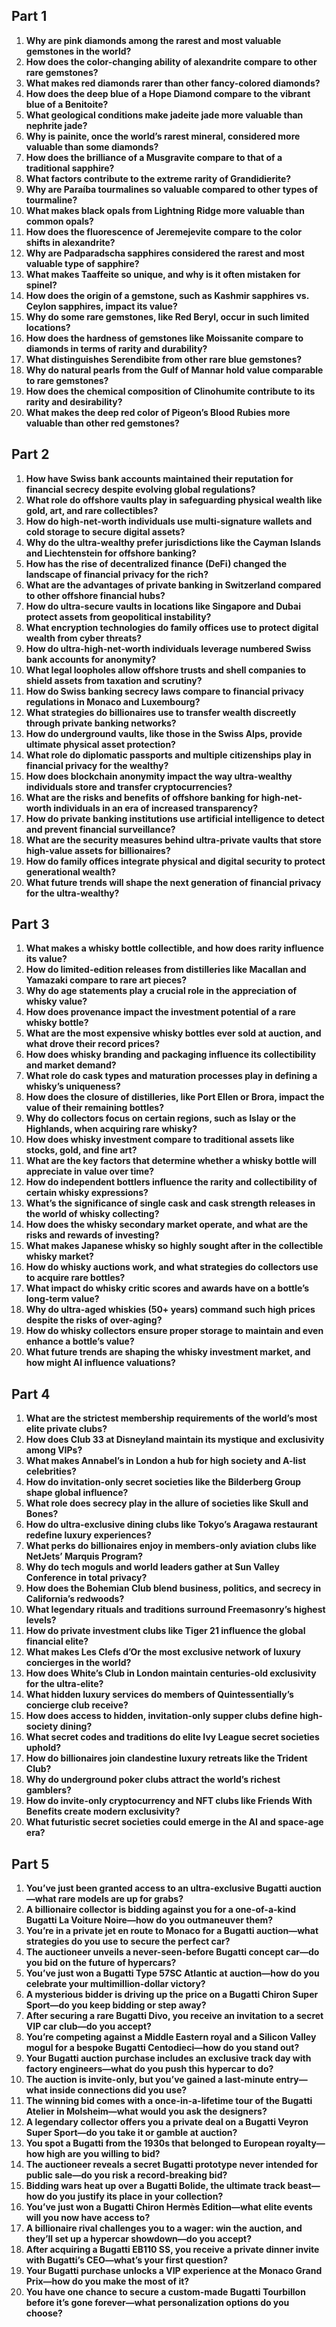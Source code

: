 ## Part 1

1. **Why are pink diamonds among the rarest and most valuable gemstones in the world?**  
2. **How does the color-changing ability of alexandrite compare to other rare gemstones?**  
3. **What makes red diamonds rarer than other fancy-colored diamonds?**  
4. **How does the deep blue of a Hope Diamond compare to the vibrant blue of a Benitoite?**  
5. **What geological conditions make jadeite jade more valuable than nephrite jade?**  
6. **Why is painite, once the world’s rarest mineral, considered more valuable than some diamonds?**  
7. **How does the brilliance of a Musgravite compare to that of a traditional sapphire?**  
8. **What factors contribute to the extreme rarity of Grandidierite?**  
9. **Why are Paraíba tourmalines so valuable compared to other types of tourmaline?**  
10. **What makes black opals from Lightning Ridge more valuable than common opals?**  
11. **How does the fluorescence of Jeremejevite compare to the color shifts in alexandrite?**  
12. **Why are Padparadscha sapphires considered the rarest and most valuable type of sapphire?**  
13. **What makes Taaffeite so unique, and why is it often mistaken for spinel?**  
14. **How does the origin of a gemstone, such as Kashmir sapphires vs. Ceylon sapphires, impact its value?**  
15. **Why do some rare gemstones, like Red Beryl, occur in such limited locations?**  
16. **How does the hardness of gemstones like Moissanite compare to diamonds in terms of rarity and durability?**  
17. **What distinguishes Serendibite from other rare blue gemstones?**  
18. **Why do natural pearls from the Gulf of Mannar hold value comparable to rare gemstones?**  
19. **How does the chemical composition of Clinohumite contribute to its rarity and desirability?**  
20. **What makes the deep red color of Pigeon’s Blood Rubies more valuable than other red gemstones?**  

## Part 2  

1. **How have Swiss bank accounts maintained their reputation for financial secrecy despite evolving global regulations?**  
2. **What role do offshore vaults play in safeguarding physical wealth like gold, art, and rare collectibles?**  
3. **How do high-net-worth individuals use multi-signature wallets and cold storage to secure digital assets?**  
4. **Why do the ultra-wealthy prefer jurisdictions like the Cayman Islands and Liechtenstein for offshore banking?**  
5. **How has the rise of decentralized finance (DeFi) changed the landscape of financial privacy for the rich?**  
6. **What are the advantages of private banking in Switzerland compared to other offshore financial hubs?**  
7. **How do ultra-secure vaults in locations like Singapore and Dubai protect assets from geopolitical instability?**  
8. **What encryption technologies do family offices use to protect digital wealth from cyber threats?**  
9. **How do ultra-high-net-worth individuals leverage numbered Swiss bank accounts for anonymity?**  
10. **What legal loopholes allow offshore trusts and shell companies to shield assets from taxation and scrutiny?**  
11. **How do Swiss banking secrecy laws compare to financial privacy regulations in Monaco and Luxembourg?**  
12. **What strategies do billionaires use to transfer wealth discreetly through private banking networks?**  
13. **How do underground vaults, like those in the Swiss Alps, provide ultimate physical asset protection?**  
14. **What role do diplomatic passports and multiple citizenships play in financial privacy for the wealthy?**  
15. **How does blockchain anonymity impact the way ultra-wealthy individuals store and transfer cryptocurrencies?**  
16. **What are the risks and benefits of offshore banking for high-net-worth individuals in an era of increased transparency?**  
17. **How do private banking institutions use artificial intelligence to detect and prevent financial surveillance?**  
18. **What are the security measures behind ultra-private vaults that store high-value assets for billionaires?**  
19. **How do family offices integrate physical and digital security to protect generational wealth?**  
20. **What future trends will shape the next generation of financial privacy for the ultra-wealthy?**

## Part 3  

1. **What makes a whisky bottle collectible, and how does rarity influence its value?**  
2. **How do limited-edition releases from distilleries like Macallan and Yamazaki compare to rare art pieces?**  
3. **Why do age statements play a crucial role in the appreciation of whisky value?**  
4. **How does provenance impact the investment potential of a rare whisky bottle?**  
5. **What are the most expensive whisky bottles ever sold at auction, and what drove their record prices?**  
6. **How does whisky branding and packaging influence its collectibility and market demand?**  
7. **What role do cask types and maturation processes play in defining a whisky’s uniqueness?**  
8. **How does the closure of distilleries, like Port Ellen or Brora, impact the value of their remaining bottles?**  
9. **Why do collectors focus on certain regions, such as Islay or the Highlands, when acquiring rare whisky?**  
10. **How does whisky investment compare to traditional assets like stocks, gold, and fine art?**  
11. **What are the key factors that determine whether a whisky bottle will appreciate in value over time?**  
12. **How do independent bottlers influence the rarity and collectibility of certain whisky expressions?**  
13. **What’s the significance of single cask and cask strength releases in the world of whisky collecting?**  
14. **How does the whisky secondary market operate, and what are the risks and rewards of investing?**  
15. **What makes Japanese whisky so highly sought after in the collectible whisky market?**  
16. **How do whisky auctions work, and what strategies do collectors use to acquire rare bottles?**  
17. **What impact do whisky critic scores and awards have on a bottle’s long-term value?**  
18. **Why do ultra-aged whiskies (50+ years) command such high prices despite the risks of over-aging?**  
19. **How do whisky collectors ensure proper storage to maintain and even enhance a bottle’s value?**  
20. **What future trends are shaping the whisky investment market, and how might AI influence valuations?**

## Part 4 

1. **What are the strictest membership requirements of the world’s most elite private clubs?**  
2. **How does Club 33 at Disneyland maintain its mystique and exclusivity among VIPs?**  
3. **What makes Annabel’s in London a hub for high society and A-list celebrities?**  
4. **How do invitation-only secret societies like the Bilderberg Group shape global influence?**  
5. **What role does secrecy play in the allure of societies like Skull and Bones?**  
6. **How do ultra-exclusive dining clubs like Tokyo’s Aragawa restaurant redefine luxury experiences?**  
7. **What perks do billionaires enjoy in members-only aviation clubs like NetJets’ Marquis Program?**  
8. **Why do tech moguls and world leaders gather at Sun Valley Conference in total privacy?**  
9. **How does the Bohemian Club blend business, politics, and secrecy in California’s redwoods?**  
10. **What legendary rituals and traditions surround Freemasonry’s highest levels?**  
11. **How do private investment clubs like Tiger 21 influence the global financial elite?**  
12. **What makes Les Clefs d’Or the most exclusive network of luxury concierges in the world?**  
13. **How does White’s Club in London maintain centuries-old exclusivity for the ultra-elite?**  
14. **What hidden luxury services do members of Quintessentially’s concierge club receive?**  
15. **How does access to hidden, invitation-only supper clubs define high-society dining?**  
16. **What secret codes and traditions do elite Ivy League secret societies uphold?**  
17. **How do billionaires join clandestine luxury retreats like the Trident Club?**  
18. **Why do underground poker clubs attract the world’s richest gamblers?**  
19. **How do invite-only cryptocurrency and NFT clubs like Friends With Benefits create modern exclusivity?**  
20. **What futuristic secret societies could emerge in the AI and space-age era?**

## Part 5  

1. **You’ve just been granted access to an ultra-exclusive Bugatti auction—what rare models are up for grabs?**  
2. **A billionaire collector is bidding against you for a one-of-a-kind Bugatti La Voiture Noire—how do you outmaneuver them?**  
3. **You’re in a private jet en route to Monaco for a Bugatti auction—what strategies do you use to secure the perfect car?**  
4. **The auctioneer unveils a never-seen-before Bugatti concept car—do you bid on the future of hypercars?**  
5. **You’ve just won a Bugatti Type 57SC Atlantic at auction—how do you celebrate your multimillion-dollar victory?**  
6. **A mysterious bidder is driving up the price on a Bugatti Chiron Super Sport—do you keep bidding or step away?**  
7. **After securing a rare Bugatti Divo, you receive an invitation to a secret VIP car club—do you accept?**  
8. **You’re competing against a Middle Eastern royal and a Silicon Valley mogul for a bespoke Bugatti Centodieci—how do you stand out?**  
9. **Your Bugatti auction purchase includes an exclusive track day with factory engineers—what do you push this hypercar to do?**  
10. **The auction is invite-only, but you’ve gained a last-minute entry—what inside connections did you use?**  
11. **The winning bid comes with a once-in-a-lifetime tour of the Bugatti Atelier in Molsheim—what would you ask the designers?**  
12. **A legendary collector offers you a private deal on a Bugatti Veyron Super Sport—do you take it or gamble at auction?**  
13. **You spot a Bugatti from the 1930s that belonged to European royalty—how high are you willing to bid?**  
14. **The auctioneer reveals a secret Bugatti prototype never intended for public sale—do you risk a record-breaking bid?**  
15. **Bidding wars heat up over a Bugatti Bolide, the ultimate track beast—how do you justify its place in your collection?**  
16. **You’ve just won a Bugatti Chiron Hermès Edition—what elite events will you now have access to?**  
17. **A billionaire rival challenges you to a wager: win the auction, and they’ll set up a hypercar showdown—do you accept?**  
18. **After acquiring a Bugatti EB110 SS, you receive a private dinner invite with Bugatti’s CEO—what’s your first question?**  
19. **Your Bugatti purchase unlocks a VIP experience at the Monaco Grand Prix—how do you make the most of it?**  
20. **You have one chance to secure a custom-made Bugatti Tourbillon before it’s gone forever—what personalization options do you choose?**
